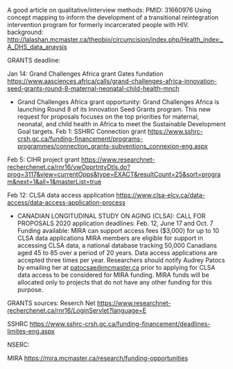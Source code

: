 A good article on qualitative/interview methods: PMID: 31660976 Using concept mapping to inform the development of a transitional reintegration intervention program for formerly incarcerated people with HIV.
background:  http://lalashan.mcmaster.ca/theobio/circumcision/index.php/Health_index:_A_DHS_data_anaysis

GRANTS deadline:

Jan 14: Grand Challenges Africa grant Gates fundation https://www.aasciences.africa/calls/grand-challenges-africa-innovation-seed-grants-round-8-maternal-neonatal-child-health-mnch
 - Grand Challenges Africa grant opportunity: Grand Challenges Africa is launching Round 8 of its Innovation Seed Grants program. This new request for proposals focuses on the top priorities for maternal, neonatal, and child health in Africa to meet the Sustainable Development Goal targets.
Feb 1:  SSHRC Connection grant https://www.sshrc-crsh.gc.ca/funding-financement/programs-programmes/connection_grants-subventions_connexion-eng.aspx

Feb 5:  CIHR project grant  https://www.researchnet-recherchenet.ca/rnr16/vwOpprtntyDtls.do?prog=3117&view=currentOpps&type=EXACT&resultCount=25&sort=program&next=1&all=1&masterList=true

Feb 12: CLSA data access application  https://www.clsa-elcv.ca/data-access/data-access-application-process

  - CANADIAN LONGITUDINAL STUDY ON AGING (CLSA): CALL FOR PROPOSALS
2020 application deadlines: ​​Feb. 12, June 17 and Oct. 7
Funding available: MIRA can support access fees ($3,000) for up to 10 CLSA data applications
MIRA members are eligible for support in accessing CLSA data, a national database tracking 50,000 Canadians aged 45 to 85 over a period of 20 years. Data access applications are accepted three times per year. Researchers should notify Audrey Patocs by emailing her at ​patocsae@mcmaster.ca prior to applying for CLSA data access to be considered for MIRA funding. MIRA funds will be allocated only to projects that do not have any other funding for this purpose.

GRANTS sources:
Reserch Net https://www.researchnet-recherchenet.ca/rnr16/LoginServlet?language=E

SSHRC https://www.sshrc-crsh.gc.ca/funding-financement/deadlines-limites-eng.aspx

NSERC: 

MIRA https://mira.mcmaster.ca/research/funding-opportunities
